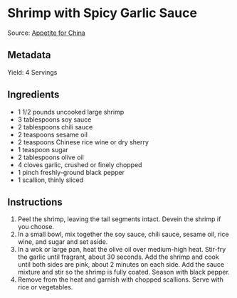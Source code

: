 Shrimp with Spicy Garlic Sauce
==============================

Source: [Appetite for China](http://appetiteforchina.com/recipes/shrimp-garlic-sauce)

Metadata
--------
Yield: 4 Servings

Ingredients
-----------
* 1 1/2 pounds uncooked large shrimp
* 3 tablespoons soy sauce
* 2 tablespoons chili sauce
* 2 teaspoons sesame oil
* 2 teaspoons Chinese rice wine or dry sherry
* 1 teaspoon sugar
* 2 tablespoons olive oil
* 4 cloves garlic, crushed or finely chopped
* 1 pinch freshly-ground black pepper
* 1 scallion, thinly sliced

Instructions
------------
1. Peel the shrimp, leaving the tail segments intact. Devein the shrimp if you choose.
2. In a small bowl, mix together the soy sauce, chili sauce, sesame oil, rice wine, and sugar and set aside.
3. In a wok or large pan, heat the olive oil over medium-high heat. Stir-fry the garlic until fragrant, about 30 seconds. Add the shrimp and cook until both sides are pink, about 2 minutes on each side. Add the sauce mixture and stir so the shrimp is fully coated. Season with black pepper.
4. Remove from the heat and garnish with chopped scallions. Serve with rice or vegetables.
